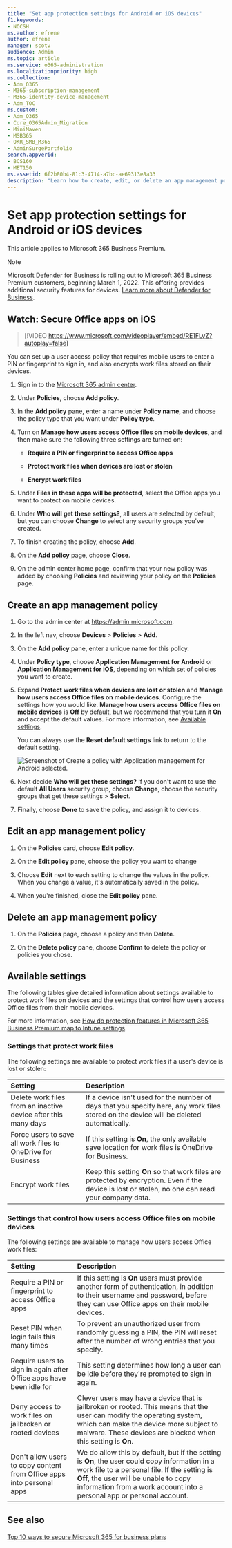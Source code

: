 ```yaml
---
title: "Set app protection settings for Android or iOS devices"
f1.keywords:
- NOCSH
ms.author: efrene
author: efrene
manager: scotv
audience: Admin
ms.topic: article
ms.service: o365-administration
ms.localizationpriority: high
ms.collection: 
- Adm_O365
- M365-subscription-management 
- M365-identity-device-management
- Adm_TOC
ms.custom:
- Adm_O365
- Core_O365Admin_Migration
- MiniMaven
- MSB365
- OKR_SMB_M365
- AdminSurgePortfolio
search.appverid:
- BCS160
- MET150
ms.assetid: 6f2b80b4-81c3-4714-a7bc-ae69313e8a33
description: "Learn how to create, edit, or delete an app management policy, and protect work files on Android or iOS devices."
---
```


# Set app protection settings for Android or iOS devices

This article applies to Microsoft 365 Business Premium.

> [!NOTE]
> Microsoft Defender for Business is rolling out to Microsoft 365 Business Premium customers, beginning March 1, 2022. This offering provides additional security features for devices. [Learn more about Defender for Business](../business-premium/m365bp-app-protection-settings-for-android-and-ios.md).

## Watch: Secure Office apps on iOS

> [!VIDEO https://www.microsoft.com/videoplayer/embed/RE1FLvZ?autoplay=false]

You can set up a user access policy that requires mobile users to enter a PIN or fingerprint to sign in, and also encrypts work files stored on their devices.

1. Sign in to the <a href="https://go.microsoft.com/fwlink/p/?linkid=2024339" target="_blank">Microsoft 365 admin center</a>.

2. Under **Policies**, choose **Add policy**.

3. In the **Add policy** pane, enter a name under **Policy name**, and choose the policy type that you want under **Policy type**.

4. Turn on **Manage how users access Office files on mobile devices**, and then make sure the following three settings are turned on:
 
    - **Require a PIN or fingerprint to access Office apps**
 
    - **Protect work files when devices are lost or stolen**
 
    - **Encrypt work files**

5. Under **Files in these apps will be protected**, select the Office apps you want to protect on mobile devices.

6. Under **Who will get these settings?**, all users are selected by default, but you can choose **Change** to select any security groups you've created.

7. To finish creating the policy, choose **Add**.

8. On the **Add policy** page, choose **Close**.

9. On the admin center home page, confirm that your new policy was added by choosing **Policies** and reviewing your policy on the **Policies** page.

## Create an app management policy

1. Go to the admin center at <a href="https://go.microsoft.com/fwlink/p/?linkid=837890" target="_blank">https://admin.microsoft.com</a>. 
    
2. In the left nav, choose **Devices** \> **Policies** \> **Add**.
  
3. On the **Add policy** pane, enter a unique name for this policy. 
    
4. Under **Policy type**, choose **Application Management for Android** or **Application Management for iOS**, depending on which set of policies you want to create. 
    
5. Expand **Protect work files when devices are lost or stolen** and **Manage how users access Office files on mobile devices**. Configure the settings how you would like. **Manage how users access Office files on mobile devices** is **Off** by default, but we recommend that you turn it **On** and accept the default values. For more information, see [Available settings](#available-settings). 
    
    You can always use the **Reset default settings** link to return to the default setting. 
    
    ![Screenshot of Create a policy with Application management for Android selected.](/media/eabbe06d-ac0a-4f3a-8630-68c808b1e662.png)
  
6. Next decide **Who will get these settings?** If you don't want to use the default **All Users** security group, choose **Change**, choose the security groups that get these settings \> **Select**.
    
7. Finally, choose **Done** to save the policy, and assign it to devices. 
    
## Edit an app management policy

1. On the **Policies** card, choose **Edit policy**.
    
2. On the **Edit policy** pane, choose the policy you want to change 
    
3. Choose **Edit** next to each setting to change the values in the policy. When you change a value, it's automatically saved in the policy.
    
4. When you're finished, close the **Edit policy** pane. 
    
## Delete an app management policy

1. On the **Policies** page, choose a policy and then **Delete**.
    
2. On the **Delete policy** pane, choose **Confirm** to delete the policy or policies you chose. 
    
## Available settings

The following tables give detailed information about settings available to protect work files on devices and the settings that control how users access Office files from their mobile devices.
  
 For more information, see [How do protection features in Microsoft 365 Business Premium map to Intune settings](m365bp-map-protection-features-to-intune-settings.md). 
  
### Settings that protect work files

The following settings are available to protect work files if a user's device is lost or stolen:


|Setting  |Description  |
|:-----|:-----|
|Delete work files from an inactive device after this many days  |If a device isn't used for the number of days that you specify here, any work files stored on the device will be deleted automatically.  |
|Force users to save all work files to OneDrive for Business  |If this setting is **On**, the only available save location for work files is OneDrive for Business.  |
|Encrypt work files  |Keep this setting **On** so that work files are protected by encryption. Even if the device is lost or stolen, no one can read your company data.  |
   
### Settings that control how users access Office files on mobile devices

The following settings are available to manage how users access Office work files:


|Setting  |Description  |
|:-----|:-----|
|Require a PIN or fingerprint to access Office apps  |If this setting is **On** users must provide another form of authentication, in addition to their username and password, before they can use Office apps on their mobile devices.|
|Reset PIN when login fails this many times  |To prevent an unauthorized user from randomly guessing a PIN, the PIN will reset after the number of wrong entries that you specify.  |
|Require users to sign in again after Office apps have been idle for  |This setting determines how long a user can be idle before they're prompted to sign in again.  |
|Deny access to work files on jailbroken or rooted devices  |Clever users may have a device that is jailbroken or rooted. This means that the user can modify the operating system, which can make the device more subject to malware. These devices are blocked when this setting is **On**.  |
|Don't allow users to copy content from Office apps into personal apps  |We do allow this by default, but if the setting is **On**, the user could copy information in a work file to a personal file. If the setting is **Off**, the user will be unable to copy information from a work account into a personal app or personal account.  |

## See also

[Top 10 ways to secure Microsoft 365 for business plans](../admin/security-and-compliance/secure-your-business-data.md)